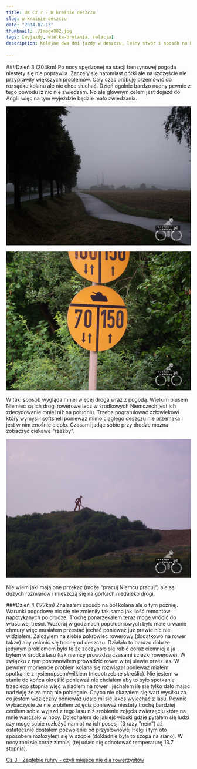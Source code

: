 ```yaml
---
title: UK Cz 2 - W krainie deszczu
slug: w-krainie-deszczu
date: "2014-07-13"
thumbnail: ./Image002.jpg
tags: [wyjazdy, wielka-brytania, relacja]
description: Kolejne dwa dni jazdy w deszczu, leśny stwór i sposób na bolące kolano.

---
```


###Dzień 3 (204km)
Po nocy spędzonej na stacji benzynowej pogoda niestety się nie poprawiła. Zaczęły się natomiast górki ale na szczęście nie przyprawiły większych problemów. Cały czas próbuję przemówić do rozsądku kolanu ale nie chce słuchać. Dzień ogólnie bardzo nudny pewnie z tego powodu iż nic nie zwiedzam. No ale głównym celem jest dojazd do Anglii więc na tym wyjeździe będzie mało zwiedzania.

![image](./Image004.jpg)

![image](./Image002.jpg)

W taki sposób wygląda mniej więcej droga wraz z pogodą. Wielkim plusem Niemiec są ich drogi rowerowe lecz w środkowych Niemczech jest ich zdecydowanie mniej niż na południu. Trzeba pogratulować człowiekowi który wymyślił softshell ponieważ mimo ciągłego deszczu nie przemaka i jest w nim znośnie ciepło. Czasami jadąc sobie przy drodze można zobaczyć ciekawe "rzeźby".

![image](./Image003.jpg)

Nie wiem jaki mają one przekaz (może "pracuj Niemcu pracuj") ale są dużych rozmiarów i mieszczą się na górkach niedaleko drogi.

###Dzień 4 (177km)
Znalazłem sposób na ból kolana ale o tym później. Warunki pogodowe nic się nie zmieniły tak samo jak ilość remontów napotykanych po drodze. Trochę ponarzekałem teraz mogę wrócić do właściwej treści. Wczoraj w godzinach popołudniowych było małe urwanie chmury więc musiałem przestać jechać ponieważ już prawie nic nie widziałem. Założyłem na siebie pokrowiec rowerowy (dodatkowo na rower także) aby osłonić się trochę od deszczu. Działało to bardzo dobrze jedynym problemem było to że zaczynało się robić coraz ciemniej a ja byłem w środku lasu (tak niemcy prowadzą czasami ścieżki rowerowe). W związku z tym postanowiłem prowadzić rower w tej ulewie przez las. W pewnym momencie problem kolana się rozwiązał ponieważ miałem spotkanie z rysiem/psem/wilkiem (niepotrzebne skreślić). Nie jestem w stanie do końca określić ponieważ nie chciałem aby to było spotkanie trzeciego stopnia więc wsiadłem na rower i jechałem ile się tylko dało mając nadzieję że za mną nie pobiegnie. Chyba nie okazałem się wart wysiłku za co jestem wdzięczny ponieważ udało mi się jakoś wyjechać z lasu. Pewnie wybaczycie że nie zrobiłem zdjęcia ponieważ niestety trochę bardziej ceniłem sobie wyjazd z tego lasu niż zrobienie zdjęcia zwierzęciu które na mnie warczało w nocy. Dojechałem do jakiejś wioski gdzie pytałem się ludzi czy mogę sobie rozłożyć namiot na ich posesji (3 razy "nein")  aż ostatecznie dostałem pozwolenie od przysłowiowej Helgi i tym oto sposobem rozłożyłem się w szopie (dokładnie była to szopa na siano). W nocy robi się coraz zimniej (tej udało się odnotować temperaturę 13.7 stopnia).

[Cz 3 - Zagłębie ruhry - czyli miejsce nie dla rowerzystów](/post/zaglebie-ruhry-czyli-miejsce-nie-dla-rowerzystow)